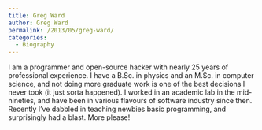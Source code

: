 ```yaml
---
title: Greg Ward
author: Greg Ward
permalink: /2013/05/greg-ward/
categories:
  - Biography
---
```

I am a programmer and open-source hacker with nearly 25 years of professional experience. I have a B.Sc. in physics and an M.Sc. in computer science, and not doing more graduate work is one of the best decisions I never took (it just sorta happened). I worked in an academic lab in the mid-nineties, and have been in various flavours of software industry since then. Recently I&#8217;ve dabbled in teaching newbies basic programming, and surprisingly had a blast. More please!
